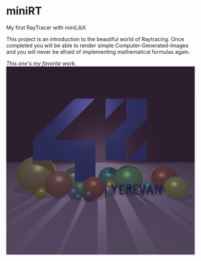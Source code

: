 # miniRT
My first RayTracer with miniLibX

This project is an introduction to the beautiful world of Raytracing.
Once completed you will be able to render simple Computer-Generated-Images and you
will never be afraid of implementing mathematical formulas again.

_This one's my favorite work._
![42](https://raw.githubusercontent.com/mkrtchyan-t/miniRT/main/examples/42_colorful.bmp)
